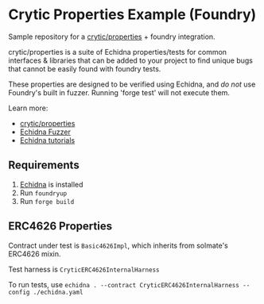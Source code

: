 # Crytic Properties Example (Foundry)

Sample repository for a [crytic/properties](https://github.com/crytic/properties) + foundry integration.

crytic/properties is a suite of Echidna properties/tests for common interfaces & libraries that can be added to your project to find unique bugs that cannot be easily found with foundry tests.

These properties are designed to be verified using Echidna, and _do not_ use Foundry's built in fuzzer. Running 'forge test' will not execute them.

Learn more:

- [crytic/properties](https://github.com/crytic/properties)
- [Echidna Fuzzer](https://github.com/crytic/echidna)
- [Echidna tutorials](https://secure-contracts.com/program-analysis/echidna/index.html)

## Requirements

1. [Echidna](https://github.com/crytic/echidna) is installed
2. Run `foundryup`
3. Run `forge build`

## ERC4626 Properties

Contract under test is `Basic4626Impl`, which inherits from solmate's ERC4626 mixin.

Test harness is `CryticERC4626InternalHarness`

To run tests, use `echidna . --contract CryticERC4626InternalHarness --config ./echidna.yaml`
